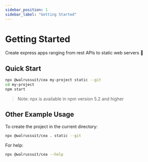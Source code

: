 ```yaml
---
sidebar_position: 1
sidebar_label: "Getting Started"
---
```


# Getting Started

Create express apps ranging from rest APIs to static web servers 🚀

## Quick Start

```bash
npx @walrussuit/cea my-project static --git
cd my-project
npm start
```
> Note: npx is available in npm version 5.2 and higher

## Other Example Usage

To create the project in the current directory:
```bash
npx @walrussuit/cea . static --git
```

For help:
```bash
npx @walrussuit/cea --help
```
